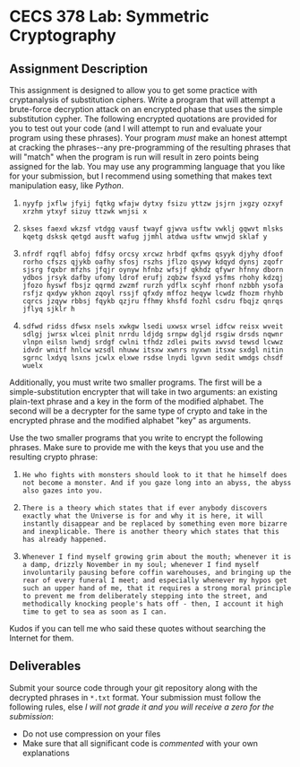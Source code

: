 # CECS 378 Lab: Symmetric Cryptography

## Assignment Description

This assignment is designed to allow you to get some practice with cryptanalysis of substitution ciphers. Write a program that will attempt a brute-force decryption attack on an encrypted phase that uses the simple substitution cypher. The following encrypted quotations are provided for you to test out your code (and I will attempt to run and evaluate your program using these phrases). Your program *must* make an honest attempt at cracking the phrases--any pre-programming of the resulting phrases that will "match" when the program is run will result in zero points being assigned for the lab. You may use any programming language that you like for your submission, but I recommend using something that makes text manipulation easy, like *Python*.

1. `nyyfp jxflw jfyij fqtkg wfajw dytxy fsizu yttzw jsjrn jxgzy ozxyf xrzhm ytxyf sizuy ttzwk wnjsi x`

2. `skses faexd wkzsf vtdgg vausf twayf gjwva usftw vwklj gqwvt mlsks kqetg dsksk qetgd ausft wafug jjmhl atdwa usftw wnwjd sklaf y`

3. `nfrdf rqqfl abfoj fdfsy orcsy xrcwz hrbdf qxfms qsyyk djyhy dfoof rorho cfszs qjykb oafhy sfosj rszhs jflzo qsywy kdqyd dynsj zqofr sjsrg fqxbr mfzhs jfqjr oynyw hfnbz wfsjf qkhdz qfywr hfnny dborn ydbos jrsyk dafby ufomy ldrof erufj zqbzw fsyxd ysfms rhohy kdzqj jfozo hyswf fbsjz qqrmd zwzmf rurzh ydflx scyhf rhonf nzbbh ysofa rsfjz qxdyw ykhon zqoyl rssjf qfxdy mffoz heqyw lcwdz fhozm rhyhb cqrcs jzqyw rbbsj fqykb qzjru ffhmy khsfd fozhl csdru fbqjz qnrqs jflyq sjklr h`

4. `sdfwd ridss dfwsx nsels xwkgw lsedi uxwsx wrsel idfcw reisx wveit sdlgj jwrsx wlcei plnit nrrdu ldjdg srnpw dgljd rsgiw drsds nqwnr vlnpn eilsn lwndj srdgf cwlni tfhdz zdlei pwits xwvsd tewsd lcwwz idvdr wnitf hnlcw wzsdl nhuww itsxw xwnrs nyxwn itsxw sxdgl nitin sgrnc lxdyq lsxns jcwlx elxwe rsdse lnydi lgvvn sedit wmdgs chsdf wuelx`

Additionally, you must write two smaller programs. The first will be a simple-substitution encrypter that will take in two arguments: an existing plain-text phrase and a key in the form of the modified alphabet. The second will be a decrypter for the same type of crypto and take in the encrypted phrase and the modified alphabet "key" as arguments.

Use the two smaller programs that you write to encrypt the following phrases. Make sure to provide me with the keys that you use and the resulting crypto phrase:

1. `He who fights with monsters should look to it that he himself does not become a monster. And if you gaze long into an abyss, the abyss also gazes into you.`

2. `There is a theory which states that if ever anybody discovers exactly what the Universe is for and why it is here, it will instantly disappear and be replaced by something even more bizarre and inexplicable. There is another theory which states that this has already happened.`

3. `Whenever I find myself growing grim about the mouth; whenever it is a damp, drizzly November in my soul; whenever I find myself involuntarily pausing before coffin warehouses, and bringing up the rear of every funeral I meet; and especially whenever my hypos get such an upper hand of me, that it requires a strong moral principle to prevent me from deliberately stepping into the street, and methodically knocking people's hats off - then, I account it high time to get to sea as soon as I can.`

Kudos if you can tell me who said these quotes without searching the Internet for them.

## Deliverables

Submit your source code through your git repository along with the decrypted phrases in `*.txt` format. Your submission must follow the following rules, else *I will not grade it and you will receive a zero for the submission*:

* Do not use compression on your files
* Make sure that all significant code is *commented* with your own explanations
